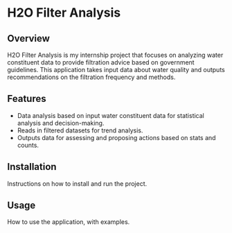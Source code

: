 # H2O Filter Analysis

## Overview
H2O Filter Analysis is my internship project that focuses on analyzing water constituent data to provide filtration advice based on government guidelines. This application takes input data about water quality and outputs recommendations on the filtration frequency and methods.

## Features
- Data analysis based on input water constituent data for statistical analysis and decision-making.
- Reads in filtered datasets for trend analysis.
- Outputs data for assessing and proposing actions based on stats and counts.

## Installation
Instructions on how to install and run the project.

## Usage
How to use the application, with examples.
